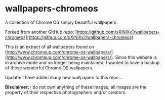 # wallpapers-chromeos
A collection of Chrome OS simply beautiful wallpapers.

Forked from another GitHub repo:
[https://github.com/xXiNiXx1/wallpapers-chromeos](https://github.com/xXiNiXx1/wallpapers-chromeos)

This is an extract of all wallpapers found on [http://www.chromeup.com/chrome-os-wallpapers/](http://www.chromeup.com/chrome-os-wallpapers/). Since this website is in archive mode and no longer being maintained, I wanted to have a backup of those wonderful Chrome OS wallpapers. 

Update: I have added many new wallpapers to this repo....

**Disclaimer:** I do not own anything of these images, all images are the property of their respective photographers and/or creators.
